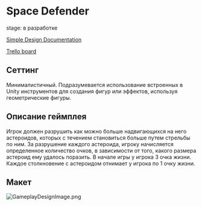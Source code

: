 # Space Defender
stage: в разработке

[Simple Design Documentation](https://docs.google.com/document/d/1P6l0y2K2D2z4WbhaLaGhtE4IQZTNRimQ_KtBZdDmz9U/edit?usp=sharing)

[Trello board](https://trello.com/b/kFHYr3Ov/spacedefender)
## Сеттинг
Минималистичный. Подразумевается использование встроенных в Unity инструментов для создания фигур или эффектов, используя геометрические фигуры.

## Описание геймплея
Игрок должен разрушить как можно больше надвигающихся на него астероидов, которых с течением становиться больше путем стрельбы по ним. За разрушение каждого астероида, игроку начисляется определенное количество очков, в зависимости от того, какого размера астероид ему удалось поразить. В начале игры у игрока 3 очка жизни. Каждое столкновение с астероидом отнимает у игрока по 1 очку жизни.

## Макет
![GameplayDesignImage.png](https://github.com/brichk1n/spacedefender/blob/main/GameplayDesignImage.png?raw=true)
